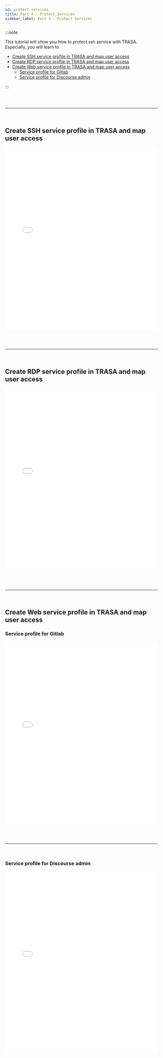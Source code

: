 ```yaml
---
id: protect-services
title: Part 4 - Protect Services
sidebar_label: Part 4 - Protect Services
---
```


:::note

This tutorial will show you how to protect ssh service with TRASA. Especially, you will learn to

- [Create SSH service profile in TRASA and map user access](#create-ssh-service-profile-in-trasa-and-map-user-access)
- [Create RDP service profile in TRASA and map user access](#create-rdp-service-profile-in-trasa-and-map-user-access)
- [Create Web service profile in TRASA and map user access](#create-web-service-profile-in-trasa-and-map-user-access)
  - [Service profile for Gitlab](#service-profile-for-gitlab)
  - [Service profile for Discourse admin](#service-profile-for-discourse-admin)

:::

<br /><br />

---

<br />

## Create SSH service profile in TRASA and map user access

<iframe src="/img/docs/tutorial/protect-ssh.mp4" frameborder="0" allowfullscreen width="100%" height='600'></iframe>

<br /><br />

---

<br />

## Create RDP service profile in TRASA and map user access

<iframe src="/img/docs/tutorial/protect-rdp.mp4" frameborder="0" allowfullscreen width="100%" height='600'></iframe>

<br /><br />

---

<br />

## Create Web service profile in TRASA and map user access

### Service profile for Gitlab

<iframe src="/img/docs/tutorial/protect-gitlab.mp4" frameborder="0" allowfullscreen width="100%" height='600'></iframe>

<br /><br />

---

<br />

### Service profile for Discourse admin

<iframe src="/img/docs/tutorial/protect-rdp.mp4" frameborder="0" allowfullscreen width="100%" height='600'></iframe>

